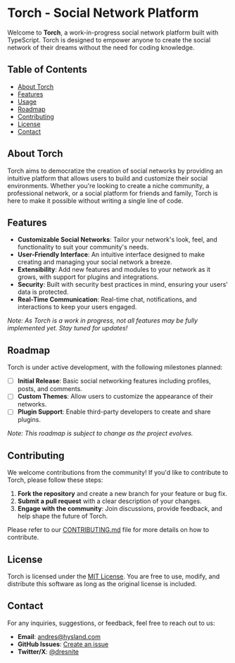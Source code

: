 # Torch - Social Network Platform

Welcome to **Torch**, a work-in-progress social network platform built with TypeScript. Torch is designed to empower anyone to create the social network of their dreams without the need for coding knowledge.

## Table of Contents

- [About Torch](#about-torch)
- [Features](#features)
- [Usage](#usage)
- [Roadmap](#roadmap)
- [Contributing](#contributing)
- [License](#license)
- [Contact](#contact)

## About Torch

Torch aims to democratize the creation of social networks by providing an intuitive platform that allows users to build and customize their social environments. Whether you're looking to create a niche community, a professional network, or a social platform for friends and family, Torch is here to make it possible without writing a single line of code.

## Features

- **Customizable Social Networks**: Tailor your network's look, feel, and functionality to suit your community's needs.
- **User-Friendly Interface**: An intuitive interface designed to make creating and managing your social network a breeze.
- **Extensibility**: Add new features and modules to your network as it grows, with support for plugins and integrations.
- **Security**: Built with security best practices in mind, ensuring your users' data is protected.
- **Real-Time Communication**: Real-time chat, notifications, and interactions to keep your users engaged.

*Note: As Torch is a work in progress, not all features may be fully implemented yet. Stay tuned for updates!*

## Roadmap

Torch is under active development, with the following milestones planned:

- [ ] **Initial Release**: Basic social networking features including profiles, posts, and comments.
- [ ] **Custom Themes**: Allow users to customize the appearance of their networks.
- [ ] **Plugin Support**: Enable third-party developers to create and share plugins.

*Note: This roadmap is subject to change as the project evolves.*

## Contributing

We welcome contributions from the community! If you'd like to contribute to Torch, please follow these steps:

1. **Fork the repository** and create a new branch for your feature or bug fix.
2. **Submit a pull request** with a clear description of your changes.
3. **Engage with the community**: Join discussions, provide feedback, and help shape the future of Torch.

Please refer to our [CONTRIBUTING.md](CONTRIBUTING.md) file for more details on how to contribute.

## License

Torch is licensed under the [MIT License](LICENSE). You are free to use, modify, and distribute this software as long as the original license is included.

## Contact

For any inquiries, suggestions, or feedback, feel free to reach out to us:

- **Email**: andres@hysland.com
- **GitHub Issues**: [Create an issue](https://github.com/dresnite/torch/issues)
- **Twitter/X**: [@dresnite](https://x.com/dresnite)